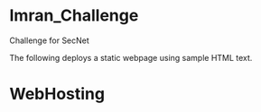 # Imran_Challenge
Challenge for SecNet

The following deploys a static webpage using sample HTML text.  

# WebHosting
